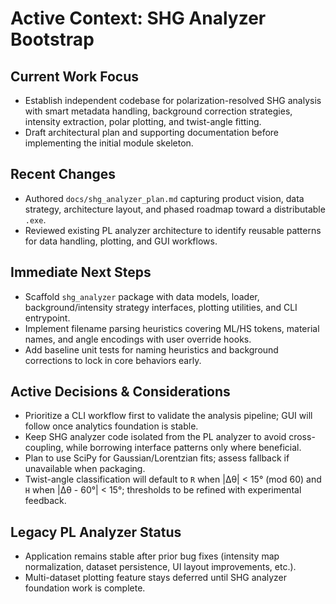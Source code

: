 # Active Context: SHG Analyzer Bootstrap

## Current Work Focus
- Establish independent codebase for polarization-resolved SHG analysis with smart metadata handling, background correction strategies, intensity extraction, polar plotting, and twist-angle fitting.
- Draft architectural plan and supporting documentation before implementing the initial module skeleton.

## Recent Changes
- Authored `docs/shg_analyzer_plan.md` capturing product vision, data strategy, architecture layout, and phased roadmap toward a distributable `.exe`.
- Reviewed existing PL analyzer architecture to identify reusable patterns for data handling, plotting, and GUI workflows.

## Immediate Next Steps
- Scaffold `shg_analyzer` package with data models, loader, background/intensity strategy interfaces, plotting utilities, and CLI entrypoint.
- Implement filename parsing heuristics covering ML/HS tokens, material names, and angle encodings with user override hooks.
- Add baseline unit tests for naming heuristics and background corrections to lock in core behaviors early.

## Active Decisions & Considerations
- Prioritize a CLI workflow first to validate the analysis pipeline; GUI will follow once analytics foundation is stable.
- Keep SHG analyzer code isolated from the PL analyzer to avoid cross-coupling, while borrowing interface patterns only where beneficial.
- Plan to use SciPy for Gaussian/Lorentzian fits; assess fallback if unavailable when packaging.
- Twist-angle classification will default to `R` when |Δθ| < 15° (mod 60) and `H` when |Δθ - 60°| < 15°; thresholds to be refined with experimental feedback.

## Legacy PL Analyzer Status
- Application remains stable after prior bug fixes (intensity map normalization, dataset persistence, UI layout improvements, etc.).
- Multi-dataset plotting feature stays deferred until SHG analyzer foundation work is complete.
